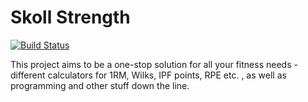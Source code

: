# Skoll Strength

[![Build Status](https://travis-ci.com/xDecus/skoll-tracker.svg?branch=master)](https://travis-ci.com/xDecus/skoll-tracker)

This project aims to be a one-stop solution for all your fitness needs - different calculators for 1RM, Wilks, IPF points, RPE etc. , as well as programming and other stuff down the line.
